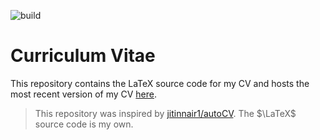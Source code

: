 ![build](https://github.com/nredick/portfolio/actions/workflows/build.yml/badge.svg
)
# Curriculum Vitae

This repository contains the LaTeX source code for my CV and hosts the most recent version of my CV [here](https://nedick.github.io/portfolio/cv.pdf).

> This repository was inspired by [jitinnair1/autoCV](https://github.com/jitinnair1/autoCV). The $\LaTeX$ source code is my own. 